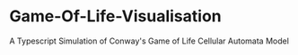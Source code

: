 # Game-Of-Life-Visualisation
A Typescript Simulation of Conway's Game of Life Cellular Automata Model

